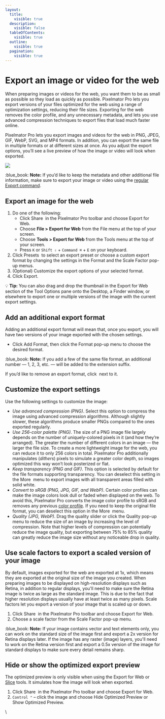 ```yaml
---
layout:
  title:
    visible: true
  description:
    visible: false
  tableOfContents:
    visible: true
  outline:
    visible: true
  pagination:
    visible: true
---
```


# Export an image or video for the web

When preparing images or videos for the web, you want them to be as small as possible so they load as quickly as possible. Pixelmator Pro lets you export versions of your files optimized for the web using a range of optimization settings, reducing their file sizes. Exporting for the web removes the color profile, and any unnecessary metadata, and lets you use advanced compression techniques to export files that load much faster online.&#x20;

Pixelmator Pro lets you export images and videos for the web in PNG, JPEG, GIF, WebP, SVG, and MP4 formats. In addition, you can export the same file in multiple formats or at different sizes at once. As you adjust the export options, you’ll see a live preview of how the image or video will look when exported.

![](https://help.pixelmator.com/pixelmator-pro/3.5/assets/English/1652867044000.png)

:blue\_book: **Note:** If you’d like to keep the metadata and other additional file information, make sure to export your image or video using the [regular Export command](export-an-image-or-video-for-the-web.md).

## Export an image for the web

1. Do one of the following:
   * Click Share <img src="https://help.pixelmator.com/pixelmator-pro/3.5/assets/English/1580744717000.png" alt="" data-size="line"> in the Pixelmator Pro toolbar and choose Export for Web.
   * Choose **File > Export for Web** from the File menu at the top of your screen.
   * Choose **Tools > Export for Web** from the Tools menu at the top of your screen.
   * Press `K` or  `Shift ⇧` + `Command ⌘` + `E` on your keyboard.
2. Click Presets <img src="https://help.pixelmator.com/pixelmator-pro/3.5/assets/English/1605104039000.png" alt="" data-size="line"> to select an export preset or choose a custom export format by changing the settings in the Format and the Scale Factor pop-up menus.
3. (Optional) Customize the export options of your selected format.
4. Click Export.

:bulb: **Tip:** You can also drag and drop the thumbnail in the Export for Web section of the Tool Options pane onto the Desktop, a Finder window, or elsewhere to export one or multiple versions of the image with the current export settings.

## Add an additional export format

Adding an additional export format will mean that, once you export, you will have two versions of your image exported with the chosen settings.

* Click Add Format, then click the Format pop-up menu to choose the desired format.

:blue\_book: **Note:** If you add a few of the same file format, an additional number — 1, 2, 3, etc. — will be added to the extension suffix.&#x20;

If you’d like to remove an export format, click <img src="https://help.pixelmator.com/pixelmator-pro/3.5/assets/English/1604317638000.png" alt="" data-size="line"> next to it.

## Customize the export settings

Use the following settings to customize the image:

* _Use advanced compression (PNG)_. Select this option to compress the image using advanced compression algorithms. Although slightly slower, these algorithms produce smaller PNGs compared to the ones exported regularly.
* _Use 256-color palette (PNG)_. The size of a PNG image file largely depends on the number of uniquely-colored pixels in it (and how they’re arranged). The greater the number of different colors in an image — the larger the file size. To create a more lightweight image for the web, you can reduce it to only 256 colors in total. Pixelmator Pro additionally manipulates (_dithers_) pixels to simulate a greater color depth, so images optimized this way won’t look posterized or flat.
* _Keep transparency (PNG and GIF)_. This option is selected by default for the file formats supporting transparency. You can deselect this setting in the More <img src="https://help.pixelmator.com/pixelmator-pro/3.5/assets/English/1605111967000.png" alt="" data-size="line"> menu to export images with all transparent areas filled with solid white.
* _Convert to sRGB (PNG, JPG, GIF, and WebP)_. Certain color profiles can make the image colors look dull or faded when displayed on the web. To avoid this, Pixelmator Pro converts the image color profile to sRGB and removes any previous [color profile](../adjust-colors/change-the-color-profile-of-an-image.md). If you need to keep the original file format, you can deselect this option in the More <img src="https://help.pixelmator.com/pixelmator-pro/3.5/assets/English/1605111967000.png" alt="" data-size="line"> menu.
* _Quality (JPG, WebP)_. Drag the quality slider or click the Quality pop-up menu to reduce the size of an image by increasing the level of compression. Note that higher levels of compression can potentially reduce the image quality, but exporting between 75% to 85% quality can greatly reduce the image size without any noticeable drop in quality.&#x20;

## Use scale factors to export a scaled version of your image

By default, images exported for the web are exported at 1x, which means they are exported at the original size of the image you created. When preparing images to be displayed on high-resolution displays such as Retina, in addition to regular displays, you'll need to make sure the Retina image is twice as large as the standard image. This is due to the fact that higher resolution displays usually have at least twice as many pixels. Scale factors let you export a version of your image that is scaled up or down.&#x20;

1. Click Share <img src="https://help.pixelmator.com/pixelmator-pro/3.5/assets/English/1580744717000.png" alt="" data-size="line"> in the Pixelmator Pro toolbar and choose Export for Web.
2. Choose a scale factor from the Scale Factor pop-up menu.

:blue\_book: **Note:** If your image contains vector and text elements only, you can work on the standard size of the image first and export a 2x version for Retina displays later. If the image has any raster (image) layers, you'll need to work on the Retina version first and export a 0.5x version of the image for standard displays to make sure every detail remains sharp.

## Hide or show the optimized export preview

The optimized preview is only visible when using the Export for Web or [Slice](slice-designs-into-individual-images.md) tools. It simulates how the image will look when exported.

1. Click Share <img src="https://help.pixelmator.com/pixelmator-pro/3.5/assets/English/1580744717000.png" alt="" data-size="line"> in the Pixelmator Pro toolbar and choose Export for Web.
2. `Control ⌃` – click the image and choose Hide Optimized Preview or Show Optimized Preview.

\
